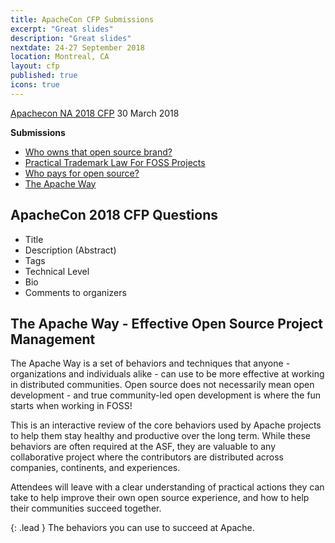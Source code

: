 ```yaml
---
title: ApacheCon CFP Submissions
excerpt: "Great slides"
description: "Great slides"
nextdate: 24-27 September 2018
location: Montreal, CA
layout: cfp
published: true
icons: true
---
```



[Apachecon NA 2018 CFP](https://apachecon.com/acna18/schedule.html) 30 March 2018

**Submissions**

-  [Who owns that open source brand?](https://cfp.apachecon.com/talk.html?apachecon-north-america-2018/fb2e4449340aea34c)
-  [Practical Trademark Law For FOSS Projects](https://cfp.apachecon.com/talk.html?apachecon-north-america-2018/64b331228ddfda248)
-  [Who pays for open source?](https://cfp.apachecon.com/talk.html?apachecon-north-america-2018/f428ea1c164a29361)
- [The Apache Way](https://cfp.apachecon.com/talk.html?apachecon-north-america-2018/0beb0673a0323ccc9)

## ApacheCon 2018 CFP Questions

- Title
- Description (Abstract)
- Tags
- Technical Level
- Bio
- Comments to organizers

## The Apache Way - Effective Open Source Project Management 

The Apache Way is a set of behaviors and techniques that anyone - organizations and individuals alike - can use to be more effective at working in distributed communities.  Open source does not necessarily mean open development - and true community-led open development 
is where the fun starts when working in FOSS!

This is an interactive review of the core behaviors used by Apache projects to help them stay healthy and productive over the long term.  While these behaviors are often required at the ASF, they are valuable to any collaborative project where the contributors are distributed across companies, continents, and experiences.

Attendees will leave with a clear understanding of practical actions they can take to help improve their own open source experience, and how to help their communities succeed together.

{: .lead }
The behaviors you can use to succeed at Apache.
